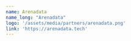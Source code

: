```yaml
---
name: Arenadata
name_long: "Arenadata"
logo: '/assets/media/partners/arenadata.png'
link: 'https://arenadata.tech'
---
```

